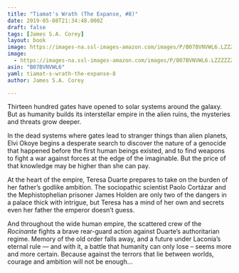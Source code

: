 ```yaml
---
title: "Tiamat's Wrath (The Expanse, #8)"
date: 2019-05-08T21:34:48.000Z
draft: false
tags: [James S.A. Corey]
layout: book
image: https://images-na.ssl-images-amazon.com/images/P/B07BVNVWL6.LZZZZZZZ.jpg
image: 
  - https://images-na.ssl-images-amazon.com/images/P/B07BVNVWL6.LZZZZZZZ.jpg
asin: "B07BVNVWL6"
yaml: tiamat-s-wrath-the-expanse-8
author: James S.A. Corey

---
```


Thirteen hundred gates have opened to solar systems around the galaxy. But as humanity builds its interstellar empire in the alien ruins, the mysteries and threats grow deeper.  
  
In the dead systems where gates lead to stranger things than alien planets, Elvi Okoye begins a desperate search to discover the nature of a genocide that happened before the first human beings existed, and to find weapons to fight a war against forces at the edge of the imaginable. But the price of that knowledge may be higher than she can pay.  
  
At the heart of the empire, Teresa Duarte prepares to take on the burden of her father’s godlike ambition. The sociopathic scientist Paolo Cortázar and the Mephistophelian prisoner James Holden are only two of the dangers in a palace thick with intrigue, but Teresa has a mind of her own and secrets even her father the emperor doesn’t guess.   
  
And throughout the wide human empire, the scattered crew of the *Rocinante* fights a brave rear-guard action against Duarte’s authoritarian regime. Memory of the old order falls away, and a future under Laconia’s eternal rule — and with it, a battle that humanity can only lose – seems more and more certain. Because against the terrors that lie between worlds, courage and ambition will not be enough…